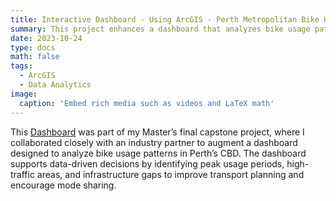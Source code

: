 ```yaml
---
title: Interactive Dashboard - Using ArcGIS - Perth Metropolitan Bike Usage Dashboard
summary: This project enhances a dashboard that analyzes bike usage patterns in Perth’s CBD to support transport planning and mode sharing. It identifies high-traffic areas, peak usage times, and infrastructure gaps, using speed data and visual insights. The initiative also encourages community engagement and promotes a stronger bike-riding culture.
date: 2023-10-24
type: docs
math: false
tags:
  - ArcGIS
  - Data Analytics
image:
  caption: 'Embed rich media such as videos and LaTeX math'
---
```


This [Dashboard](https://www.arcgis.com/apps/dashboards/c3a533e545db46029d817b9cbafdb8a1) was part of my Master’s final capstone project, where I collaborated closely with an industry partner to augment a dashboard designed to analyze bike usage patterns in Perth’s CBD. The dashboard supports data-driven decisions by identifying peak usage periods, high-traffic areas, and infrastructure gaps to improve transport planning and encourage mode sharing.


